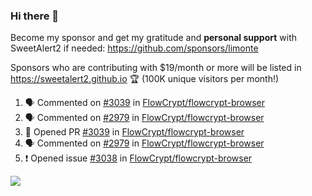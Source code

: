 ### Hi there 👋

Become my sponsor and get my gratitude and **personal support** with SweetAlert2 if needed: https://github.com/sponsors/limonte

Sponsors who are contributing with $19/month or more will be listed in https://sweetalert2.github.io 🏆 (100K unique visitors per month!)

<!--START_SECTION:activity-->
1. 🗣 Commented on [#3039](https://github.com/FlowCrypt/flowcrypt-browser/issues/3039) in [FlowCrypt/flowcrypt-browser](https://github.com/FlowCrypt/flowcrypt-browser)
2. 🗣 Commented on [#2979](https://github.com/FlowCrypt/flowcrypt-browser/issues/2979) in [FlowCrypt/flowcrypt-browser](https://github.com/FlowCrypt/flowcrypt-browser)
3. 💪 Opened PR [#3039](https://github.com/FlowCrypt/flowcrypt-browser/pull/3039) in [FlowCrypt/flowcrypt-browser](https://github.com/FlowCrypt/flowcrypt-browser)
4. 🗣 Commented on [#2979](https://github.com/FlowCrypt/flowcrypt-browser/issues/2979) in [FlowCrypt/flowcrypt-browser](https://github.com/FlowCrypt/flowcrypt-browser)
5. ❗️ Opened issue [#3038](https://github.com/FlowCrypt/flowcrypt-browser/issues/3038) in [FlowCrypt/flowcrypt-browser](https://github.com/FlowCrypt/flowcrypt-browser)
<!--END_SECTION:activity-->

![](https://github-readme-stats.vercel.app/api?username=limonte&theme=vue&show_icons=true)
